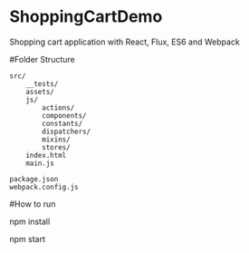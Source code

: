 # ShoppingCartDemo
Shopping cart application with React, Flux, ES6 and Webpack


#Folder Structure

    src/
        __tests/
        assets/
        js/
            actions/
            components/
            constants/
            dispatchers/
            mixins/
            stores/
        index.html
        main.js
        
    package.json
    webpack.config.js  
        
            

#How to run 

npm install

npm start